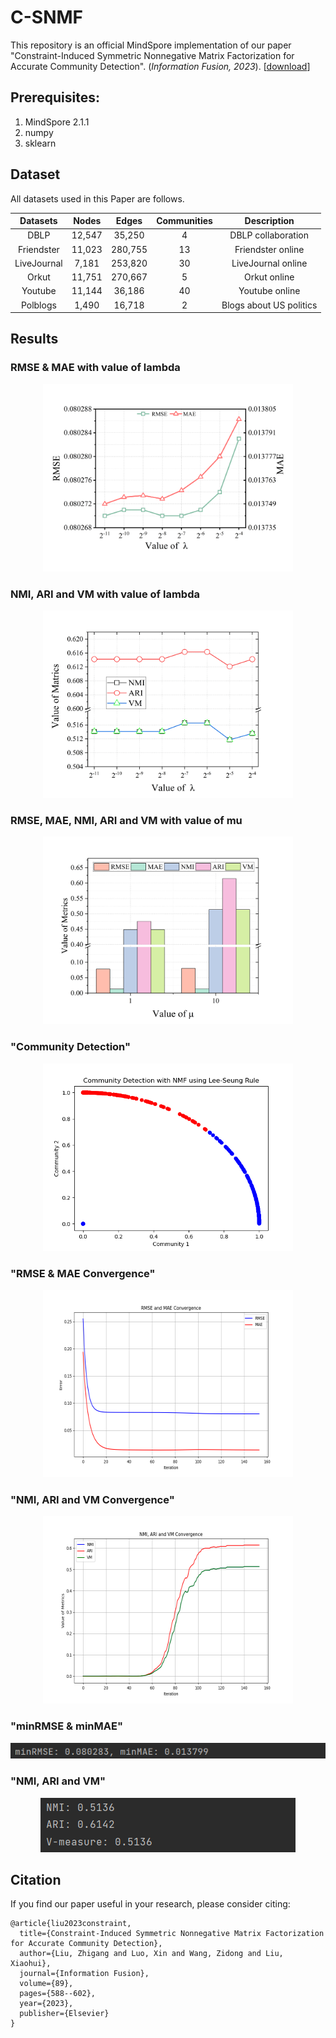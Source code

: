 # C-SNMF

This repository is an official MindSpore implementation of our paper "Constraint-Induced Symmetric Nonnegative Matrix Factorization for  Accurate Community Detection". (*Information Fusion, 2023*). [[download](https://www.sciencedirect.com/science/article/abs/pii/S1566253522001300)]


## Prerequisites:

1. MindSpore 2.1.1
2. numpy
3. sklearn


## Dataset

All datasets used in this Paper are follows.

|  Datasets   | Nodes  |  Edges  | Communities |       Description       |
| :---------: | :----: | :-----: | :---------: | :---------------------: |
|    DBLP     | 12,547 | 35,250  |      4      |   DBLP collaboration    |
| Friendster  | 11,023 | 280,755 |     13      |    Friendster online    |
| LiveJournal | 7,181  | 253,820 |     30      |   LiveJournal online    |
|    Orkut    | 11,751 | 270,667 |      5      |      Orkut online       |
|   Youtube   | 11,144 | 36,186  |     40      |     Youtube online      |
|  Polblogs   | 1,490  | 16,718  |      2      | Blogs about US politics |


## Results
### RMSE & MAE with value of lambda
<p align="center">
<img src="imgs/lambda1.png" width="400px" height="300px"/>
</p>

### NMI, ARI and VM with value of lambda
<p align="center">
<img src="imgs/lambda2.png" width="400px" height="300px"/>
</p>

### RMSE, MAE, NMI, ARI and VM with value of mu
<p align="center">
<img src="imgs/mu.png" width="400px" height="300px"/>
</p>

### "Community Detection"
<p align="center">
<img src="imgs/community_detection.png" width="400px" height="300px"/>
</p>


### "RMSE & MAE Convergence"
<p align="center">
<img src="imgs/RMSE_MAE_Convergence.png" width="400px" height="300px"/>
</p>

### "NMI, ARI and VM Convergence"
<p align="center">
<img src="imgs/metric_convergence.png" width="400px" height="300px"/>
</p>

### "minRMSE & minMAE"
<p align="center">
<img src="imgs/result1.png"/>
</p>

### "NMI, ARI and VM"
<p align="center">
<img src="imgs/result2.png"/>
</p>

## Citation

If you find our paper useful in your research, please consider citing:

```
@article{liu2023constraint,
  title={Constraint-Induced Symmetric Nonnegative Matrix Factorization for Accurate Community Detection},
  author={Liu, Zhigang and Luo, Xin and Wang, Zidong and Liu, Xiaohui},
  journal={Information Fusion},
  volume={89},
  pages={588--602},
  year={2023},
  publisher={Elsevier}
}
```

